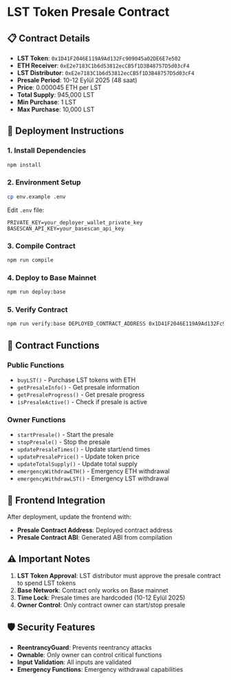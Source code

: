 # LST Token Presale Contract

## 📋 Contract Details

- **LST Token**: `0x1D41F2046E119A9Ad132Fc909045a02DE6E7e502`
- **ETH Receiver**: `0xE2e7183C1b6d53812ecCB5f1D3B48757D5d03cF4`
- **LST Distributor**: `0xE2e7183C1b6d53812ecCB5f1D3B48757D5d03cF4`
- **Presale Period**: 10-12 Eylül 2025 (48 saat)
- **Price**: 0.000045 ETH per LST
- **Total Supply**: 945,000 LST
- **Min Purchase**: 1 LST
- **Max Purchase**: 10,000 LST

## 🚀 Deployment Instructions

### 1. Install Dependencies
```bash
npm install
```

### 2. Environment Setup
```bash
cp env.example .env
```

Edit `.env` file:
```env
PRIVATE_KEY=your_deployer_wallet_private_key
BASESCAN_API_KEY=your_basescan_api_key
```

### 3. Compile Contract
```bash
npm run compile
```

### 4. Deploy to Base Mainnet
```bash
npm run deploy:base
```

### 5. Verify Contract
```bash
npm run verify:base DEPLOYED_CONTRACT_ADDRESS 0x1D41F2046E119A9Ad132Fc909045a02DE6E7e502
```

## 📝 Contract Functions

### Public Functions
- `buyLST()` - Purchase LST tokens with ETH
- `getPresaleInfo()` - Get presale information
- `getPresaleProgress()` - Get presale progress
- `isPresaleActive()` - Check if presale is active

### Owner Functions
- `startPresale()` - Start the presale
- `stopPresale()` - Stop the presale
- `updatePresaleTimes()` - Update start/end times
- `updatePresalePrice()` - Update token price
- `updateTotalSupply()` - Update total supply
- `emergencyWithdrawETH()` - Emergency ETH withdrawal
- `emergencyWithdrawLST()` - Emergency LST withdrawal

## 🔧 Frontend Integration

After deployment, update the frontend with:
- **Presale Contract Address**: Deployed contract address
- **Presale Contract ABI**: Generated ABI from compilation

## ⚠️ Important Notes

1. **LST Token Approval**: LST distributor must approve the presale contract to spend LST tokens
2. **Base Network**: Contract only works on Base mainnet
3. **Time Lock**: Presale times are hardcoded (10-12 Eylül 2025)
4. **Owner Control**: Only contract owner can start/stop presale

## 🛡️ Security Features

- **ReentrancyGuard**: Prevents reentrancy attacks
- **Ownable**: Only owner can control critical functions
- **Input Validation**: All inputs are validated
- **Emergency Functions**: Emergency withdrawal capabilities
